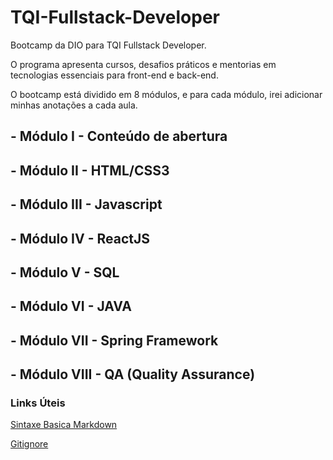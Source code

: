 # TQI-Fullstack-Developer
Bootcamp da DIO para TQI Fullstack Developer. 

O programa apresenta cursos, desafios práticos e mentorias em tecnologias essenciais para front-end e back-end.

O bootcamp está dividido em 8 módulos, e para cada módulo, irei adicionar minhas anotações a cada aula.

## **- Módulo I - Conteúdo de abertura**

## **- Módulo II - HTML/CSS3**

## **- Módulo III - Javascript**

## **- Módulo IV - ReactJS**

## **- Módulo V - SQL**

## **- Módulo VI - JAVA**

## **- Módulo VII - Spring Framework**

## **- Módulo VIII - QA (Quality Assurance)**


### Links Úteis
[Sintaxe Basica Markdown](https://www.markdownguide.org/basic-syntax/)

[Gitignore](https://docs.github.com/en/get-started/getting-started-with-git/ignoring-files)
